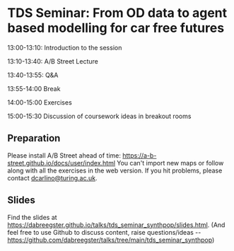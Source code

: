 
# TDS Seminar: From OD data to agent based modelling for car free futures

13:00-13:10: Introduction to the session

13:10-13:40: A/B Street Lecture

13:40-13:55: Q&A

13:55-14:00 Break

14:00-15:00 Exercises

15:00-15:30 Discussion of coursework ideas in breakout rooms

## Preparation

Please install A/B Street ahead of time: <https://a-b-street.github.io/docs/user/index.html>
You can't import new maps or follow along with all the exercises in the web version. If you hit problems, please contact <dcarlino@turing.ac.uk>.

## Slides

Find the slides at <https://dabreegster.github.io/talks/tds_seminar_synthpop/slides.html>. (And feel free to use Github to discuss content, raise questions/ideas -- https://github.com/dabreegster/talks/tree/main/tds_seminar_synthpop)
